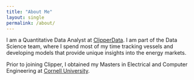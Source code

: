 ```yaml
---
title: "About Me"
layout: single
permalink: /about/
---
```

I am a Quantitative Data Analyst at [ClipperData](http://clipperdata.com/). I am part of the Data Science team, where I spend most of my time tracking vessels and developing models that provide unique insights into the energy markets.

Prior to joining Clipper, I obtained my Masters in Electrical and Computer Engineering at [Cornell University](http://www.cornell.edu/). 

